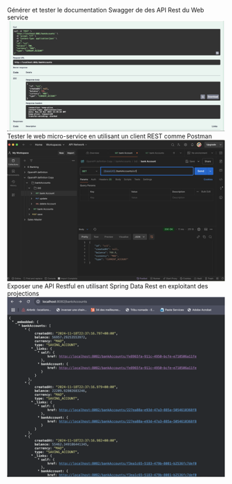 Générer et tester le documentation Swagger de des API Rest du Web service
![img.png](img.png)
Tester le web micro-service en utilisant un client REST comme Postman
![img_1.png](img_1.png)
Exposer une API Restful en utilisant Spring Data Rest en exploitant des projections
![img_2.png](img_2.png)

